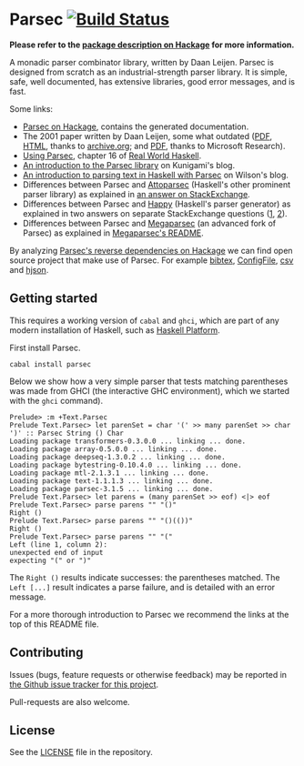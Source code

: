 Parsec [![Build Status](https://travis-ci.org/haskell/parsec.svg?branch=master)](https://travis-ci.org/haskell/parsec)
======

**Please refer to the [package description on Hackage](https://hackage.haskell.org/package/parsec#description) for more information.**

A monadic parser combinator library, written by Daan Leijen. Parsec is designed
from scratch as an industrial-strength parser library. It is simple, safe, well
documented, has extensive libraries, good error messages, and is fast.

Some links:

* [Parsec on Hackage](https://hackage.haskell.org/package/parsec),
  contains the generated documentation.
* The 2001 paper written by Daan Leijen, some what outdated
  ([PDF](https://web.archive.org/web/20140528151730/http://legacy.cs.uu.nl/daan/download/parsec/parsec.pdf),
  [HTML](https://web.archive.org/web/20140528151730/http://legacy.cs.uu.nl/daan/download/parsec/parsec.html),
  thanks to [archive.org](http://web.archive.org);
  and [PDF](https://research.microsoft.com/en-us/um/people/daan/download/parsec/parsec.pdf),
  thanks to Microsoft Research).
* [Using Parsec](http://book.realworldhaskell.org/read/using-parsec.html),
  chapter 16 of [Real World Haskell](http://book.realworldhaskell.org/).
* [An introduction to the Parsec library](http://kunigami.wordpress.com/2014/01/21/an-introduction-to-the-parsec-library)
  on Kunigami's blog.
* [An introduction to parsing text in Haskell with Parsec](http://unbui.lt/#!/post/haskell-parsec-basics) on Wilson's blog.
* Differences between Parsec and
  [Attoparsec](http://hackage.haskell.org/package/attoparsec)
  (Haskell's other prominent parser library) as explained in
  [an answer on StackExchange](http://stackoverflow.com/a/19213247).
* Differences between Parsec and [Happy](http://www.haskell.org/happy)
  (Haskell's parser generator) as explained in two
  answers on separate StackExchange questions
  ([1](http://stackoverflow.com/a/7270904),
  [2](http://stackoverflow.com/a/14775331)).
* Differences between Parsec and
  [Megaparsec](http://hackage.haskell.org/package/megaparsec)
  (an advanced fork of Parsec) as explained in
  [Megaparsec's README](https://github.com/mrkkrp/megaparsec#megaparsec-vs-parsec).


By analyzing [Parsec's reverse dependencies on Hackage](http://packdeps.haskellers.com/reverse/parsec)
we can find open source project that make use of Parsec.  For example
[bibtex](http://hackage.haskell.org/package/bibtex),
[ConfigFile](http://hackage.haskell.org/package/ConfigFile),
[csv](http://hackage.haskell.org/package/csv) and
[hjson](http://hackage.haskell.org/package/hjson).


## Getting started

This requires a working version of `cabal` and `ghci`, which are part of
any modern installation of Haskell, such as
[Haskell Platform](https://www.haskell.org/platform).

First install Parsec.

    cabal install parsec

Below we show how a very simple parser that tests matching parentheses
was made from GHCI (the interactive GHC environment), which we started
with the `ghci` command).

```
Prelude> :m +Text.Parsec
Prelude Text.Parsec> let parenSet = char '(' >> many parenSet >> char ')' :: Parsec String () Char
Loading package transformers-0.3.0.0 ... linking ... done.
Loading package array-0.5.0.0 ... linking ... done.
Loading package deepseq-1.3.0.2 ... linking ... done.
Loading package bytestring-0.10.4.0 ... linking ... done.
Loading package mtl-2.1.3.1 ... linking ... done.
Loading package text-1.1.1.3 ... linking ... done.
Loading package parsec-3.1.5 ... linking ... done.
Prelude Text.Parsec> let parens = (many parenSet >> eof) <|> eof
Prelude Text.Parsec> parse parens "" "()"
Right ()
Prelude Text.Parsec> parse parens "" "()(())"
Right ()
Prelude Text.Parsec> parse parens "" "("
Left (line 1, column 2):
unexpected end of input
expecting "(" or ")"
```

The `Right ()` results indicate successes: the parentheses matched.
The `Left [...]` result indicates a parse failure, and is detailed
with an error message.

For a more thorough introduction to Parsec we recommend the links at
the top of this README file.


## Contributing

Issues (bugs, feature requests or otherwise feedback) may be reported in
[the Github issue tracker for this project](https://github.com/haskell/parsec/issues).

Pull-requests are also welcome.


## License

See the [LICENSE](https://github.com/haskell/parsec/blob/master/LICENSE)
file in the repository.
